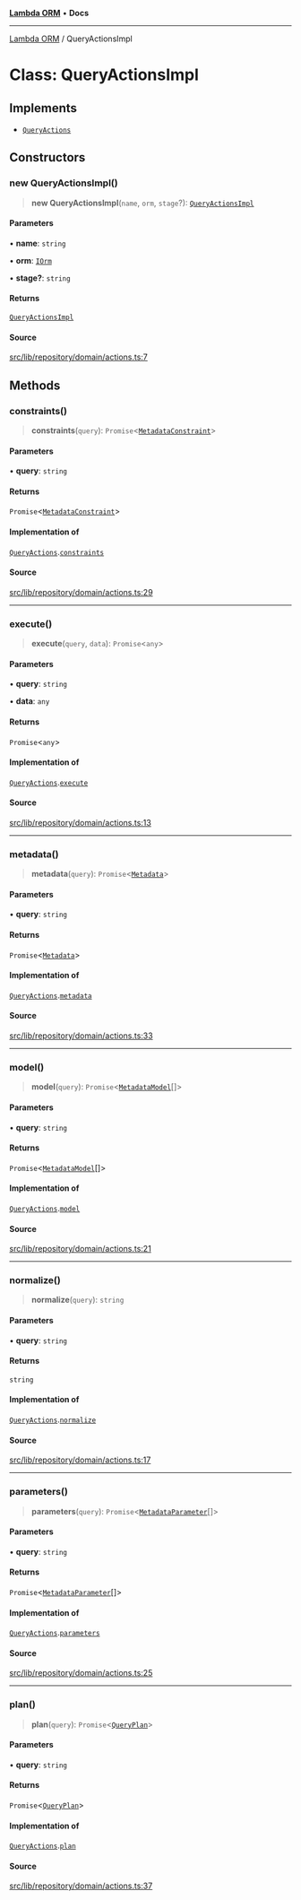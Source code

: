 [**Lambda ORM**](../README.md) • **Docs**

***

[Lambda ORM](../README.md) / QueryActionsImpl

# Class: QueryActionsImpl

## Implements

- [`QueryActions`](../interfaces/QueryActions.md)

## Constructors

### new QueryActionsImpl()

> **new QueryActionsImpl**(`name`, `orm`, `stage`?): [`QueryActionsImpl`](QueryActionsImpl.md)

#### Parameters

• **name**: `string`

• **orm**: [`IOrm`](../interfaces/IOrm.md)

• **stage?**: `string`

#### Returns

[`QueryActionsImpl`](QueryActionsImpl.md)

#### Source

[src/lib/repository/domain/actions.ts:7](https://github.com/lambda-orm/lambdaorm/blob/d3091fcee159ea28f1f31cae156d6b1e1cec840e/src/lib/repository/domain/actions.ts#L7)

## Methods

### constraints()

> **constraints**(`query`): `Promise`\<[`MetadataConstraint`](../interfaces/MetadataConstraint.md)\>

#### Parameters

• **query**: `string`

#### Returns

`Promise`\<[`MetadataConstraint`](../interfaces/MetadataConstraint.md)\>

#### Implementation of

[`QueryActions`](../interfaces/QueryActions.md).[`constraints`](../interfaces/QueryActions.md#constraints)

#### Source

[src/lib/repository/domain/actions.ts:29](https://github.com/lambda-orm/lambdaorm/blob/d3091fcee159ea28f1f31cae156d6b1e1cec840e/src/lib/repository/domain/actions.ts#L29)

***

### execute()

> **execute**(`query`, `data`): `Promise`\<`any`\>

#### Parameters

• **query**: `string`

• **data**: `any`

#### Returns

`Promise`\<`any`\>

#### Implementation of

[`QueryActions`](../interfaces/QueryActions.md).[`execute`](../interfaces/QueryActions.md#execute)

#### Source

[src/lib/repository/domain/actions.ts:13](https://github.com/lambda-orm/lambdaorm/blob/d3091fcee159ea28f1f31cae156d6b1e1cec840e/src/lib/repository/domain/actions.ts#L13)

***

### metadata()

> **metadata**(`query`): `Promise`\<[`Metadata`](../interfaces/Metadata.md)\>

#### Parameters

• **query**: `string`

#### Returns

`Promise`\<[`Metadata`](../interfaces/Metadata.md)\>

#### Implementation of

[`QueryActions`](../interfaces/QueryActions.md).[`metadata`](../interfaces/QueryActions.md#metadata)

#### Source

[src/lib/repository/domain/actions.ts:33](https://github.com/lambda-orm/lambdaorm/blob/d3091fcee159ea28f1f31cae156d6b1e1cec840e/src/lib/repository/domain/actions.ts#L33)

***

### model()

> **model**(`query`): `Promise`\<[`MetadataModel`](../interfaces/MetadataModel.md)[]\>

#### Parameters

• **query**: `string`

#### Returns

`Promise`\<[`MetadataModel`](../interfaces/MetadataModel.md)[]\>

#### Implementation of

[`QueryActions`](../interfaces/QueryActions.md).[`model`](../interfaces/QueryActions.md#model)

#### Source

[src/lib/repository/domain/actions.ts:21](https://github.com/lambda-orm/lambdaorm/blob/d3091fcee159ea28f1f31cae156d6b1e1cec840e/src/lib/repository/domain/actions.ts#L21)

***

### normalize()

> **normalize**(`query`): `string`

#### Parameters

• **query**: `string`

#### Returns

`string`

#### Implementation of

[`QueryActions`](../interfaces/QueryActions.md).[`normalize`](../interfaces/QueryActions.md#normalize)

#### Source

[src/lib/repository/domain/actions.ts:17](https://github.com/lambda-orm/lambdaorm/blob/d3091fcee159ea28f1f31cae156d6b1e1cec840e/src/lib/repository/domain/actions.ts#L17)

***

### parameters()

> **parameters**(`query`): `Promise`\<[`MetadataParameter`](../interfaces/MetadataParameter.md)[]\>

#### Parameters

• **query**: `string`

#### Returns

`Promise`\<[`MetadataParameter`](../interfaces/MetadataParameter.md)[]\>

#### Implementation of

[`QueryActions`](../interfaces/QueryActions.md).[`parameters`](../interfaces/QueryActions.md#parameters)

#### Source

[src/lib/repository/domain/actions.ts:25](https://github.com/lambda-orm/lambdaorm/blob/d3091fcee159ea28f1f31cae156d6b1e1cec840e/src/lib/repository/domain/actions.ts#L25)

***

### plan()

> **plan**(`query`): `Promise`\<[`QueryPlan`](../interfaces/QueryPlan.md)\>

#### Parameters

• **query**: `string`

#### Returns

`Promise`\<[`QueryPlan`](../interfaces/QueryPlan.md)\>

#### Implementation of

[`QueryActions`](../interfaces/QueryActions.md).[`plan`](../interfaces/QueryActions.md#plan)

#### Source

[src/lib/repository/domain/actions.ts:37](https://github.com/lambda-orm/lambdaorm/blob/d3091fcee159ea28f1f31cae156d6b1e1cec840e/src/lib/repository/domain/actions.ts#L37)
